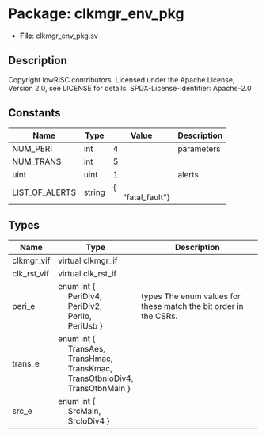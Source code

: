 # Package: clkmgr_env_pkg

- **File**: clkmgr_env_pkg.sv
## Description

 Copyright lowRISC contributors.
 Licensed under the Apache License, Version 2.0, see LICENSE for details.
 SPDX-License-Identifier: Apache-2.0


## Constants

| Name           | Type   | Value                                               | Description  |
| -------------- | ------ | --------------------------------------------------- | ------------ |
| NUM_PERI       | int    | 4                                                   |  parameters  |
| NUM_TRANS      | int    | 5                                                   |              |
| uint           | uint   | 1                                                   |  alerts      |
| LIST_OF_ALERTS | string | {<br><span style="padding-left:20px">"fatal_fault"} |              |
## Types

| Name        | Type                                                                                                                                                                                                                                                                                  | Description                                                         |
| ----------- | ------------------------------------------------------------------------------------------------------------------------------------------------------------------------------------------------------------------------------------------------------------------------------------- | ------------------------------------------------------------------- |
| clkmgr_vif  | virtual clkmgr_if                                                                                                                                                                                                                                                                     |                                                                     |
| clk_rst_vif | virtual clk_rst_if                                                                                                                                                                                                                                                                    |                                                                     |
| peri_e      | enum int {<br><span style="padding-left:20px">     PeriDiv4,<br><span style="padding-left:20px">     PeriDiv2,<br><span style="padding-left:20px">     PeriIo,<br><span style="padding-left:20px">     PeriUsb   }                                                                    |  types  The enum values for these match the bit order in the CSRs.  |
| trans_e     | enum int {<br><span style="padding-left:20px">     TransAes,<br><span style="padding-left:20px">     TransHmac,<br><span style="padding-left:20px">     TransKmac,<br><span style="padding-left:20px">     TransOtbnIoDiv4,<br><span style="padding-left:20px">     TransOtbnMain   } |                                                                     |
| src_e       | enum int {<br><span style="padding-left:20px">     SrcMain,<br><span style="padding-left:20px">     SrcIoDiv4   }                                                                                                                                                                     |                                                                     |
